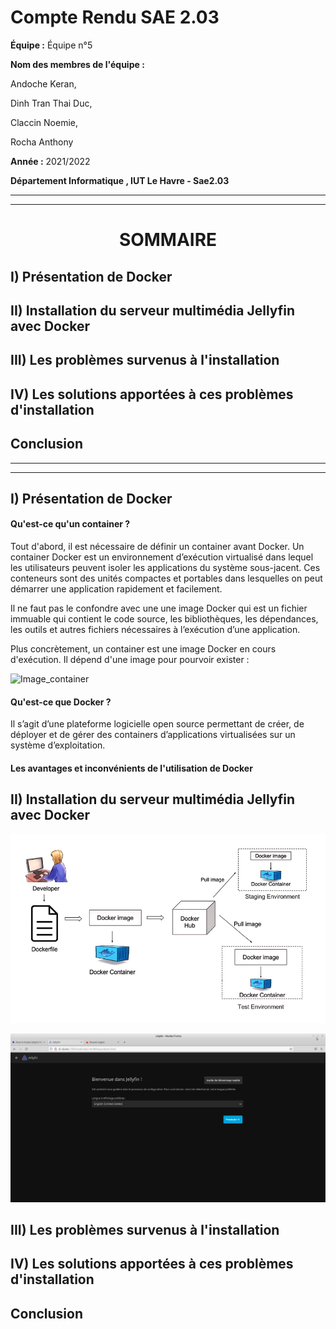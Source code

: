 # Compte Rendu SAE 2.03  

**Équipe :** Équipe n°5  

**Nom des membres de l'équipe :**  

Andoche Keran,  

Dinh Tran Thai Duc,  

Claccin Noemie,  

Rocha Anthony  


**Année :** 2021/2022   

**Département Informatique , IUT Le Havre - Sae2.03**

--------------------------------------------------------------------------------
--------------------------------------------------------------------------------

# <center> SOMMAIRE </center>

## I)   Présentation de Docker

## II)  Installation du serveur multimédia Jellyfin avec Docker

## III) Les problèmes survenus à l'installation

## IV) Les solutions apportées à ces problèmes d'installation

## Conclusion

-------------------------------------------------------------------------------- 
-------------------------------------------------------------------------------- 


## I) Présentation de Docker

#### Qu'est-ce qu'un container ?



Tout d'abord, il est nécessaire de définir un container avant Docker. Un container Docker est un environnement d’exécution virtualisé dans lequel les utilisateurs peuvent isoler les applications du système sous-jacent. Ces conteneurs sont des unités compactes et portables dans lesquelles on peut démarrer une application rapidement et facilement.  
      
Il ne faut pas le confondre avec une une image Docker qui est un fichier immuable  qui contient le code source, les bibliothèques, les dépendances, les outils et autres fichiers nécessaires à l’exécution d’une application.

Plus concrètement, un container est une image Docker en cours d'exécution. Il dépend d'une image pour pourvoir exister : 

![Image_container](./Images/Image_container.jpeg)

#### Qu'est-ce que Docker ?  

Il s’agit d’une plateforme logicielle open source permettant de créer, de déployer et de gérer des containers d’applications virtualisées sur un système d’exploitation.  


#### Les avantages et inconvénients de l'utilisation de Docker



## II) Installation du serveur multimédia Jellyfin avec Docker

![Interface_Jellyfin](./Images/schema_docker.png)  


![Interface_Jellyfin](./Images/Interface_Jellyfin.png)

## III) Les problèmes survenus à l'installation

## IV) Les solutions apportées à ces problèmes d'installation

## Conclusion












